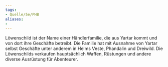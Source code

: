 ```yaml
---
tags:
- Quelle/5e/PHB
aliases:
- 
---
```

Löwenschild ist der Name einer Händlerfamilie, die aus Yartar kommt und von dort ihre Geschäfte betreibt. Die Familie hat mit Ausnahme von Yartar selbst Geschäfte unter anderem in Helms Veste, Phandalin und Dreiwild. Die Löwenschilds verkaufen hauptsächlich Waffen, Rüstungen und andere diverse Ausrüstung für Abenteurer.